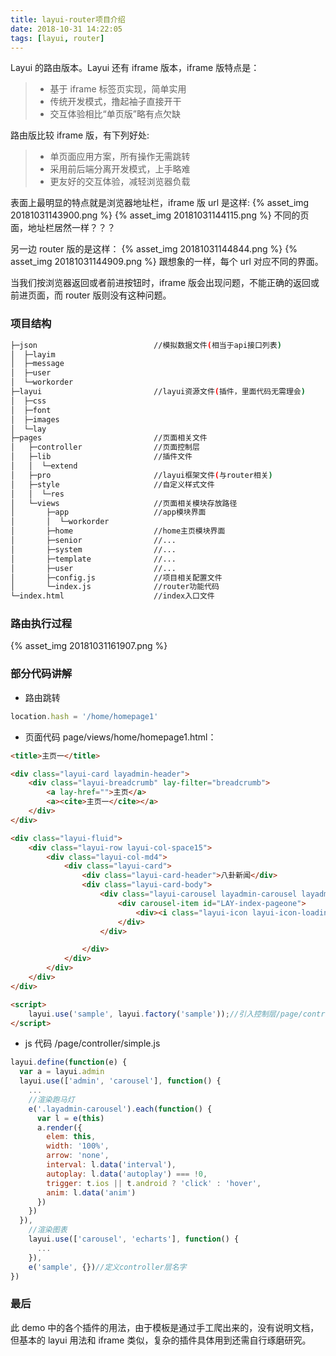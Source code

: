 ```yaml
---
title: layui-router项目介绍
date: 2018-10-31 14:22:05
tags: [layui, router]
---
```


Layui 的路由版本。Layui 还有 iframe 版本，iframe 版特点是：

> - 基于 iframe 标签页实现，简单实用
> - 传统开发模式，撸起袖子直接开干
> - 交互体验相比“单页版”略有点欠缺

路由版比较 iframe 版，有下列好处:

> - 单页面应用方案，所有操作无需跳转
> - 采用前后端分离开发模式，上手略难
> - 更友好的交互体验，减轻浏览器负载

表面上最明显的特点就是浏览器地址栏，iframe 版 url 是这样:
{% asset_img 20181031143900.png %}
{% asset_img 20181031144115.png %}
不同的页面，地址栏居然一样？？？

另一边 router 版的是这样：
{% asset_img 20181031144844.png %}
{% asset_img 20181031144909.png %}
跟想象的一样，每个 url 对应不同的界面。

当我们按浏览器返回或者前进按钮时，iframe 版会出现问题，不能正确的返回或前进页面，而 router 版则没有这种问题。

### 项目结构

```bash
├─json                          //模拟数据文件(相当于api接口列表)
│  ├─layim
│  ├─message
│  ├─user
│  └─workorder
├─layui                         //layui资源文件(插件，里面代码无需理会)
│  ├─css
│  ├─font
│  ├─images
│  └─lay
├─pages                         //页面相关文件
│   ├─controller                //页面控制层
│   ├─lib                       //插件文件
│   │  └─extend
│   ├─pro                       //layui框架文件(与router相关)
│   ├─style                     //自定义样式文件
│   │  └─res
│   └─views                     //页面相关模块存放路径
│       ├─app                   //app模块界面
│       │  └─workorder
│       ├─home                  //home主页模块界面
│       ├─senior                //...
│       ├─system                //...
│       ├─template              //...
│       ├─user                  //...
│       ├─config.js             //项目相关配置文件
│       └─index.js              //router功能代码
└─index.html                    //index入口文件
```

### 路由执行过程

{% asset_img 20181031161907.png %}

### 部分代码讲解

- 路由跳转

```javascript
location.hash = '/home/homepage1'
```

- 页面代码 page/views/home/homepage1.html：

```html
<title>主页一</title>

<div class="layui-card layadmin-header">
    <div class="layui-breadcrumb" lay-filter="breadcrumb">
        <a lay-href="">主页</a>
        <a><cite>主页一</cite></a>
    </div>
</div>

<div class="layui-fluid">
    <div class="layui-row layui-col-space15">
        <div class="layui-col-md4">
            <div class="layui-card">
                <div class="layui-card-header">八卦新闻</div>
                <div class="layui-card-body">
                    <div class="layui-carousel layadmin-carousel layadmin-dataview" data-anim="fade" lay-filter="LAY-index-pageone">
                        <div carousel-item id="LAY-index-pageone">
                            <div><i class="layui-icon layui-icon-loading1 layadmin-loading"></i></div>
                        </div>
                    </div>

                </div>
            </div>
        </div>
    </div>
</div>

<script>
    layui.use('sample', layui.factory('sample'));//引入控制层/page/controller/simple.js
</script>
```

- js 代码 /page/controller/simple.js

```javascript
layui.define(function(e) {
  var a = layui.admin
  layui.use(['admin', 'carousel'], function() {
    ...
    //渲染跑马灯
    e('.layadmin-carousel').each(function() {
      var l = e(this)
      a.render({
        elem: this,
        width: '100%',
        arrow: 'none',
        interval: l.data('interval'),
        autoplay: l.data('autoplay') === !0,
        trigger: t.ios || t.android ? 'click' : 'hover',
        anim: l.data('anim')
      })
    })
  }),
    //渲染图表
    layui.use(['carousel', 'echarts'], function() {
      ...
    }),
    e('sample', {})//定义controller层名字
})
```

### 最后

此 demo 中的各个插件的用法，由于模板是通过手工爬出来的，没有说明文档，但基本的 layui 用法和 iframe 类似，复杂的插件具体用到还需自行琢磨研究。
